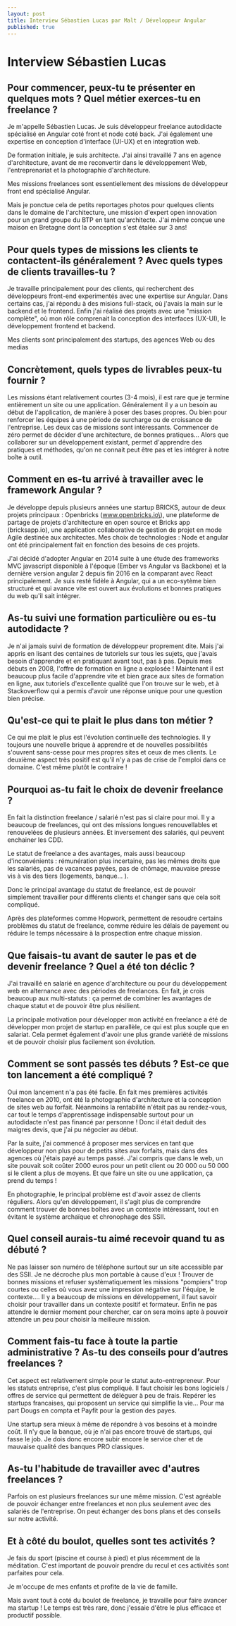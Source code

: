 ```yaml
---
layout: post
title: Interview Sébastien Lucas par Malt / Développeur Angular
published: true
---
```


# Interview Sébastien Lucas

## Pour commencer, peux-tu te présenter en quelques mots ? Quel métier exerces-tu en freelance ?

Je m'appelle Sébastien Lucas. Je suis développeur freelance autodidacte spécialisé en Angular coté front et node coté back. J'ai également une expertise en conception d'interface \(UI-UX\) et en integration web.

De formation initiale, je suis architecte. J'ai ainsi travaillé 7 ans en agence d'architecture, avant de me reconvertir dans le développement Web, l'entreprenariat et la photographie d'architecture.

Mes missions freelances sont essentiellement des missions de développeur front end spécialisé Angular.

Mais je ponctue cela de petits reportages photos pour quelques clients dans le domaine de l'architecture, une mission d'expert open innovation pour un grand groupe du BTP en tant qu'architecte. J'ai même conçue une maison en Bretagne dont la conception s'est étalée sur 3 ans!

## Pour quels types de missions les clients te contactent-ils généralement ? Avec quels types de clients travailles-tu ?

Je travaille principalement pour des clients, qui recherchent des développeurs front-end experimentés avec une expertise sur Angular. Dans certains cas, j'ai répondu à des misions full-stack, où j'avais la main sur le backend et le frontend. Enfin j'ai réalisé des projets avec une "mission complète", où mon rôle comprenait la conception des interfaces \(UX-UI\), le développement frontend et backend.

Mes clients sont principalement des startups, des agences Web ou des medias

## Concrètement, quels types de livrables peux-tu fournir ?

Les missions étant relativement courtes \(3-4 mois\), il est rare que je termine entièrement un site ou une application. Généralement il y a un besoin au début de l'application, de manière à poser des bases propres. Ou bien pour renforcer les équipes à une période de surcharge ou de croissance de l'entreprise. Les deux cas de missions sont intéressants. Commencer de zéro permet de décider d'une architecture, de bonnes pratiques... Alors que collaborer sur un développement existant, permet d'apprendre des pratiques et méthodes, qu'on ne connait peut être pas et les intégrer à notre boîte à outil.

## Comment en es-tu arrivé à travailler avec le framework Angular ?

Je développe depuis plusieurs années une startup BRICKS, autour de deux projets principaux : Openbricks \(www.openbricks.io\), une plateforme de partage de projets d'architecture en open source et Bricks app \(bricksapp.io\), une application collaborative de gestion de projet en mode Agile destinée aux architectes. Mes choix de technologies : Node et angular ont été principalement fait en fonction des besoins de ces projets.

J'ai décidé d'adopter Angular en 2014 suite à une étude des frameworks MVC javascript disponible à l'époque \(Ember vs Angular vs Backbone\) et la dernière version angular 2 depuis fin 2016 en la comparant avec React principalement. Je suis resté fidèle à Angular, qui a un eco-sytème bien structuré et qui avance vite est ouvert aux évolutions et bonnes pratiques du web qu'il sait intégrer.

## As-tu suivi une formation particulière ou es-tu autodidacte ?

Je n'ai jamais suivi de formation de développeur proprement dite. Mais j'ai appris en lisant des centaines de tutoriels sur tous les sujets, que j'avais besoin d'apprendre et en pratiquant avant tout, pas à pas. Depuis mes débuts en 2008, l'offre de formation en ligne a explosée ! Maintenant il est beaucoup plus facile d'apprendre vite et bien grace aux sites de formation en ligne, aux tutoriels d'excellente qualité que l'on trouve sur le web, et à Stackoverflow qui a permis d'avoir une réponse unique pour une question bien précise.

## Qu'est-ce qui te plait le plus dans ton métier ?

Ce qui me plait le plus est l'évolution continuelle des technologies. Il y toujours une nouvelle brique à apprendre et de nouvelles possibilités s'ouvrent sans-cesse pour mes propres sites et ceux de mes clients. Le deuxième aspect très positif est qu'il n'y a pas de crise de l'emploi dans ce domaine. C'est même plutôt le contraire !

## Pourquoi as-tu fait le choix de devenir freelance ?

En fait la distinction freelance / salarié n'est pas si claire pour moi. Il y a beaucoup de freelances, qui ont des missions longues renouvellables et renouvelées de plusieurs années. Et inversement des salariés, qui peuvent enchainer les CDD.

Le statut de freelance a des avantages, mais aussi beaucoup d'inconvénients : rémunération plus incertaine, pas les mêmes droits que les salariés, pas de vacances payées, pas de chômage, mauvaise presse vis à vis des tiers \(logements, banque... \).

Donc le principal avantage du statut de freelance, est de pouvoir simplement travailler pour différents clients et changer sans que cela soit compliqué.

Après des plateformes comme Hopwork, permettent de resoudre certains problèmes du statut de freelance, comme réduire les délais de payement ou réduire le temps nécessaire à la prospection entre chaque mission.

## Que faisais-tu avant de sauter le pas et de devenir freelance ? Quel a été ton déclic ?

J'ai travaillé en salarié en agence d'architecture ou pour du développement web en alternance avec des périodes de freelances. En fait, je crois beaucoup aux multi-statuts : ça permet de combiner les avantages de chaque statut et de pouvoir être plus résilient.

La principale motivation pour développer mon activité en freelance a été de développer mon projet de startup en parallèle, ce qui est plus souple que en salariat. Cela permet également d'avoir une plus grande variété de missions et de pouvoir choisir plus facilement son évolution.

## Comment se sont passés tes débuts ? Est-ce que ton lancement a été compliqué ?

Oui mon lancement n'a pas été facile. En fait mes premières activités freelance en 2010, ont été la photographie d'architecture et la conception de sites web au forfait. Néanmoins la rentabilité n'était pas au rendez-vous, car tout le temps d'apprentissage indispensable surtout pour un autodidacte n'est pas financé par personne ! Donc il était deduit des maigres devis, que j'ai pu négocier au début.

Par la suite, j'ai commencé à proposer mes services en tant que développeur non plus pour de petits sites aux forfaits, mais dans des agences où j'étais payé au temps passé. J'ai compris que dans le web, un site pouvait soit coûter 2000 euros pour un petit client ou 20 000 ou 50 000 si le client a plus de moyens. Et que faire un site ou une application, ça prend du temps !

En photographie, le principal problème est d'avoir assez de clients réguliers. Alors qu'en développement, il s'agit plus de comprendre comment trouver de bonnes boîtes avec un contexte intéressant, tout en évitant le système archaïque et chronophage des SSII.

## Quel conseil aurais-tu aimé recevoir quand tu as débuté ?

Ne pas laisser son numéro de téléphone surtout sur un site accessible par des SSII. Je ne décroche plus mon portable à cause d'eux ! Trouver de bonnes missions et refuser systèmatiquement les missions "pompiers" trop courtes ou celles où vous avez une impression négative sur l'équipe, le contexte.... Il y a beaucoup de missions en développement, il faut savoir choisir pour travailler dans un contexte positif et formateur. Enfin ne pas attendre le dernier moment pour chercher, car on sera moins apte à pouvoir attendre un peu pour choisir la meilleure mission.

## Comment fais-tu face à toute la partie administrative ? As-tu des conseils pour d’autres freelances ?

Cet aspect est relativement simple pour le statut auto-entrepreneur. Pour les statuts entreprise, c'est plus compliqué. Il faut choisir les bons logiciels / offres de service qui permettent de déléguer à peu de frais. Repérer les startups francaises, qui proposent un service qui simplifie la vie... Pour ma part Dougs en compta et Payfit pour la gestion des payes.

Une startup sera mieux à même de répondre à vos besoins et à moindre coût. Il n'y que la banque, où je n'ai pas encore trouvé de startups, qui fasse le job. Je dois donc encore subir encore le service cher et de mauvaise qualité des banques PRO classiques.

## As-tu l'habitude de travailler avec d'autres freelances ?

Parfois on est plusieurs freelances sur une même mission. C'est agréable de pouvoir échanger entre freelances et non plus seulement avec des salariés de l'entreprise. On peut échanger des bons plans et des conseils sur notre activité.

## Et à côté du boulot, quelles sont tes activités ?

Je fais du sport \(piscine et course à pied\) et plus récemment de la méditation. C'est important de pouvoir prendre du recul et ces activités sont parfaites pour cela.

Je m'occupe de mes enfants et profite de la vie de famille.

Mais avant tout à coté du boulot de freelance, je travaille pour faire avancer ma startup ! Le temps est très rare, donc j'essaie d'être le plus efficace et productif possible.

